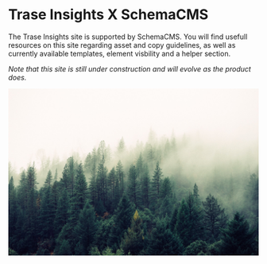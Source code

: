 # Trase Insights X SchemaCMS

The Trase Insights site is supported by SchemaCMS. You will find usefull resources on this site regarding asset and copy guidelines, as well as currently available templates, element visbility and a helper section. 

*Note that this site is still under construction and will evolve as the product does.*

![Welcome to Opensource.com](./images/cover.jpg)